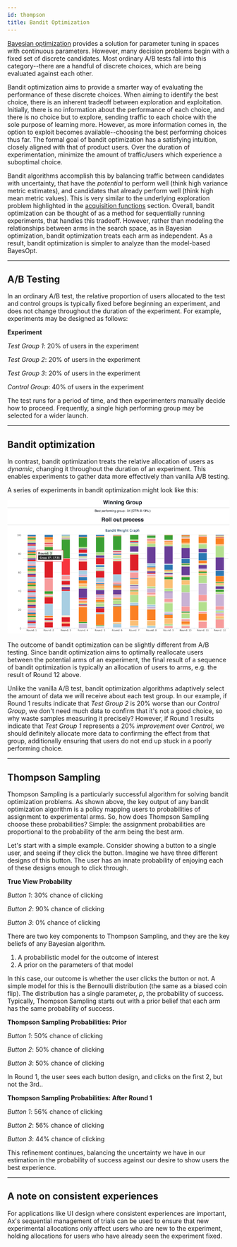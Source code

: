 ```yaml
---
id: thompson
title: Bandit Optimization
---
```


[Bayesian optimization](bayesopt.md) provides a solution for parameter tuning in spaces with continuous parameters. 
However, many decision problems begin with a fixed set of discrete candidates. 
Most ordinary A/B tests fall into this category--there are a handful of discrete choices, which are being evaluated against each other.

Bandit optimization aims to provide a smarter way of evaluating the performance of these discrete choices. 
When aiming to identify the best choice, there is an inherent tradeoff between exploration and exploitation. 
Initially, there is no information about the performance of each choice, and there is no choice but to explore, sending traffic to each choice with the sole purpose of learning more.
However, as more information comes in, the option to exploit becomes available--choosing the best performing choices thus far.
The formal goal of bandit optimization has a satisfying intuition, closely aligned with that of product users.
Over the duration of experimentation, minimize the amount of traffic/users which experience a suboptimal choice. 


Bandit algorithms accomplish this by balancing traffic between candidates with uncertainty, that have the *potential* to perform well (think high variance metric estimates), and candidates that already perform well (think high mean metric values).
This is very similar to the underlying exploration problem highlighted in the [acquisition functions](bayesopt.md#acquisition-functions) section.
Overall, bandit optimization can be thought of as a method for sequentially running experiments, that handles this tradeoff. However, rather than modeling the relationships between arms in the search space, as in Bayesian optimization, bandit optimization treats each arm as independent. As a result, bandit optimization is simpler to analyze than the model-based BayesOpt.


-----
A/B Testing
-----

In an ordinary A/B test, the relative proportion of users allocated to the test and control groups is typically fixed before beginning an experiment, and does not change throughout the duration of the experiment.
For example, experiments may be designed as follows:


**Experiment**

  *Test Group 1*: 20% of users in the experiment
  
  *Test Group 2*: 20% of users in the experiment

  *Test Group 3*: 20% of users in the experiment

  *Control Group*: 40% of users in the experiment


The test runs for a period of time, and then experimenters manually decide how to proceed. Frequently, a single high performing group may be selected for a wider launch.

-----
Bandit optimization 
-----

In contrast, bandit optimization treats the relative allocation of users as *dynamic*, changing it throughout the duration of an experiment. This enables experiments to gather data more effectively than vanilla A/B testing. 

A series of experiments in bandit optimization might look like this:

![Bandit Optimization Allocations](assets/bandit_allocation.png)

The outcome of bandit optimization can be slightly different from A/B testing. Since bandit optimization aims to optimally reallocate users between the potential arms of an experiment, the final result of a sequence of bandit optimization is typically an allocation of users to arms, e.g. the result of Round 12 above.


Unlike the vanilla A/B test, bandit optimization algorithms adaptively select the amount of data we will receive about each test group.
In our example, if Round 1 results indicate that *Test Group 2* is 20% worse than our *Control Group*, we don't need much data to confirm that it's not a good choice, so why waste samples measuring it precisely?
However, if Round 1 results indicate that *Test Group 1* represents a 20% *improvement* over *Control*, we should definitely allocate more data to confirming the effect from that group, additionally ensuring that users do not end up stuck in a poorly performing choice.


-----
Thompson Sampling
-----

Thompson Sampling is a particularly successful algorithm for solving bandit optimization problems. As shown above, the key output of any bandit optimization algorithm is a policy mapping users to probabilities of assignment to experimental arms. So, how does Thompson Sampling choose these probabilities? Simple: the assignment probabilities are proportional to the probability of the arm being the best arm.

Let's start with a simple example. Consider showing a button to a single user, and seeing if they click the button. Imagine we have three different designs of this button. 
The user has an innate probability of enjoying each of these designs enough to click through.

**True View Probability**

  *Button 1*: 30% chance of clicking

  *Button 2*: 90% chance of clicking

  *Button 3*: 0% chance of clicking


There are two key components to Thompson Sampling, and they are the key beliefs of any Bayesian algorithm. 
1. A probabilistic model for the outcome of interest
1. A prior on the parameters of that model

In this case, our outcome is whether the user clicks the button or not. A simple model for this is the Bernoulli distribution (the same as a biased coin flip). The distribution has a single parameter, *p*, the probability of success.
Typically, Thompson Sampling starts out with a prior belief that each arm has the same probability of success.

**Thompson Sampling Probabilities: Prior**

  *Button 1*: 50% chance of clicking

  *Button 2*: 50% chance of clicking

  *Button 3*: 50% chance of clicking


In Round 1, the user sees each button design, and clicks on the first 2, but not the 3rd..

**Thompson Sampling Probabilities: After Round 1**

  *Button 1*: 56% chance of clicking

  *Button 2*: 56% chance of clicking

  *Button 3*: 44% chance of clicking


This refinement continues, balancing the uncertainty we have in our estimation in the probability of success against our desire to show users the best experience.

------
A note on consistent experiences
------

For applications like UI design where consistent experiences are important, Ax's sequential management of trials can be used to ensure that new experimental allocations only affect users who are new to the experiment, holding allocations for users who have already seen the experiment fixed.

